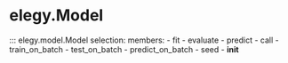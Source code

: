 # elegy.Model

::: elegy.model.Model
    selection:
        members:
            - fit
            - evaluate
            - predict
            - call
            - train_on_batch
            - test_on_batch
            - predict_on_batch
            - seed
            - __init__